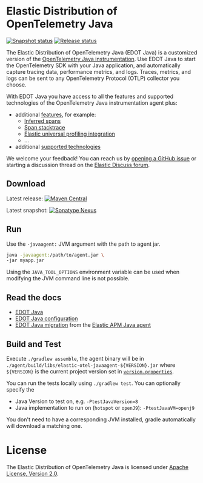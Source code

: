 # Elastic Distribution of OpenTelemetry Java

[![Snapshot status](https://badge.buildkite.com/e527255a5d6e7f5a940bc71911d8bc2be25d16702d7642c0d6.svg)](https://buildkite.com/elastic/elastic-otel-java-snapshot)
[![Release status](https://badge.buildkite.com/8bac74f475ea0d5d17ea3ea2ecf2c27a319414b97ce03dbd21.svg)](https://buildkite.com/elastic/elastic-otel-java-release)

The Elastic Distribution of OpenTelemetry Java (EDOT Java) is a customized version of the [OpenTelemetry Java instrumentation](https://github.com/open-telemetry/opentelemetry-java-instrumentation). Use EDOT Java to start the OpenTelemetry SDK with your Java application, and automatically capture tracing data, performance metrics, and logs. Traces, metrics, and logs can be sent to any OpenTelemetry Protocol (OTLP) collector you choose.

With EDOT Java you have access to all the features and supported technologies of the OpenTelemetry Java instrumentation agent plus:

- additional [features](https://www.elastic.co/docs/reference/opentelemetry/edot-sdks/java/features), for example:
  - [Inferred spans](https://www.elastic.co/docs/reference/opentelemetry/edot-sdks/java/features#inferred-spans)
  - [Span stacktrace](https://www.elastic.co/docs/reference/opentelemetry/edot-sdks/java/features#span-stacktrace)
  - [Elastic universal profiling integration](https://www.elastic.co/docs/reference/opentelemetry/edot-sdks/java/features#elastic-universal-profiling-integration)
  - ...
- additional [supported technologies](https://www.elastic.co/docs/reference/opentelemetry/edot-sdks/java/supported-technologies)

We welcome your feedback! You can reach us by [opening a GitHub issue](https://github.com/elastic/elastic-otel-java/issues) or starting a discussion thread on the [Elastic Discuss forum](https://discuss.elastic.co/tags/c/observability/apm/58/java).

## Download

Latest release: [![Maven Central](https://img.shields.io/maven-central/v/co.elastic.otel/elastic-otel-javaagent?label=elastic-otel-javaagent)](https://mvnrepository.com/artifact/co.elastic.otel/elastic-otel-javaagent/latest)

Latest snapshot: [![Sonatype Nexus](https://img.shields.io/nexus/s/co.elastic.otel/elastic-otel-javaagent?server=https%3A%2F%2Foss.sonatype.org&label=elastic-otel-javaagent)](https://oss.sonatype.org/service/local/artifact/maven/redirect?r=snapshots&g=co.elastic.otel&a=elastic-otel-javaagent&v=LATEST)

## Run

Use the `-javaagent:` JVM argument with the path to agent jar.

```bash
java -javaagent:/path/to/agent.jar \
-jar myapp.jar
```

Using the `JAVA_TOOL_OPTIONS` environment variable can be used when modifying the JVM command line is not possible.

## Read the docs

* [EDOT Java](https://www.elastic.co/docs/reference/opentelemetry/edot-sdks/java/index.html)
* [EDOT Java configuration](https://www.elastic.co/docs/reference/opentelemetry/edot-sdks/java/configuration)
* [EDOT Java migration](https://www.elastic.co/docs/reference/opentelemetry/edot-sdks/java/migration) from the [Elastic APM Java agent](https://github.com/elastic/apm-agent-java)

## Build and Test

Execute `./gradlew assemble`, the agent binary will be in `./agent/build/libs/elastic-otel-javaagent-${VERSION}.jar`
where `${VERSION}` is the current project version set in [`version.properties`](version.properties).

You can run the tests locally using `./gradlew test`. You can optionally specify the
 * Java Version to test on, e.g. `-PtestJavaVersion=8`
 * Java implementation to run on (`hotspot` or `openJ9`):  `-PtestJavaVM=openj9`

You don't need to have a corresponding JVM installed, gradle automatically will download a matching one.

# License

The Elastic Distribution of OpenTelemetry Java is licensed under [Apache License, Version 2.0](https://www.apache.org/licenses/LICENSE-2.0.html).

